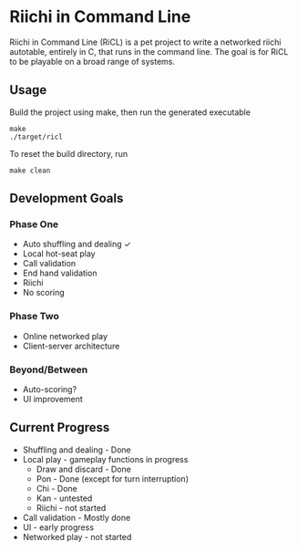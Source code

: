 # Riichi in Command Line

Riichi in Command Line (RiCL) is a pet project to write a networked riichi autotable, entirely in C, that runs in the command line. The goal is for RiCL to be playable on a broad range of systems.

## Usage

Build the project using make, then run the generated executable
```
make
./target/ricl
```

To reset the build directory, run
```
make clean
```

## Development Goals

### Phase One

- Auto shuffling and dealing ✓
- Local hot-seat play
- Call validation
- End hand validation
- Riichi
- No scoring

### Phase Two

- Online networked play
- Client-server architecture

### Beyond/Between

- Auto-scoring?
- UI improvement

## Current Progress

- Shuffling and dealing - Done
- Local play - gameplay functions in progress
  - Draw and discard - Done
  - Pon - Done (except for turn interruption)
  - Chi - Done
  - Kan - untested
  - Riichi - not started
- Call validation - Mostly done
- UI - early progress
- Networked play - not started
